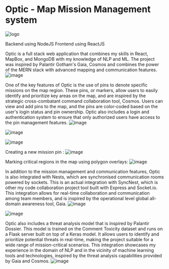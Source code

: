 # Optic - Map Mission Management system
![logo](https://user-images.githubusercontent.com/70265851/212693303-4fe20edd-169e-4847-8907-54113a20b691.png)

Backend using NodeJS
Frontend using ReactJS


Optic is a full stack web application that combines my skills in React, MapBox, and MongoDB with my knowledge of NLP and ML. The project was inspired by Palantir Gotham's Gaia, Cosmos and combines the power of the MERN stack with advanced mapping and communication features.
![image](https://user-images.githubusercontent.com/70265851/213219933-00f102d1-5f79-48e7-adbc-111104ad91ea.png)

One of the key features of Optic is the use of pins to denote specific missions on the map region. These pins, or markers, allow users to easily identify and prioritize key areas on the map, and are inspired by the strategic cross-combatant command collaboration tool, Cosmos. Users can view and add pins to the map, and the pins are color-coded based on the user's login status and pin ownership. Optic also includes a login and authentication system to ensure that only authorized users have access to the pin management features.
![image](https://user-images.githubusercontent.com/70265851/213753822-9f697120-aa57-4e82-b134-ee9e582be225.png)

![image](https://user-images.githubusercontent.com/70265851/213753548-70057ec0-a257-410c-bb4c-5169812a6b0d.png)



![image](https://user-images.githubusercontent.com/70265851/213754664-4986550a-f6dd-4a9e-9b7a-46149ea0b571.png)

Creating a new mission pin : 
![image](https://user-images.githubusercontent.com/70265851/213221783-e4d6ee06-152d-49b3-86bd-6a4a232bf7c1.png)

Marking critical regions in the map using polygon overlays:
![image](https://user-images.githubusercontent.com/70265851/213222227-d7652c25-8203-4370-b0f0-9cd6d8c179d9.png)



In addition to the mission management and communication features, Optic is also integrated with Nests, which are synchronised communication rooms powered by sockets. This is an actual integration with SyncNest, which is other my code collaboration project tool built with Express and Socket.io. This integration allows for real-time collaboration and communication among team members, and is inspired by the operational level global all-domain awareness tool, Gaia.
![image](https://user-images.githubusercontent.com/70265851/213221158-1dc4973a-90fb-432c-bdeb-9c6de9566263.png)

![image](https://user-images.githubusercontent.com/70265851/213220918-7b05a640-6bbc-452e-aa57-050bbcb00b98.png)

Optic also includes a threat analysis model that is inspired by Palantir Dossier. This model is trained on the Comment Toxicity dataset and runs on a Flask server built on top of a Keras model. It allows users to identify and prioritize potential threats in real-time, making the project suitable for a wide range of mission-critical scenarios. This integration showcases my experience in the domain of NLP and in the vicinity of machine learning tools and technologies, inspired by the threat analysis capabilities provided by Gaia and Cosmos.
![image](https://user-images.githubusercontent.com/70265851/213220483-beaffc88-93d1-4d00-b226-3f46de1a5bc7.png)
